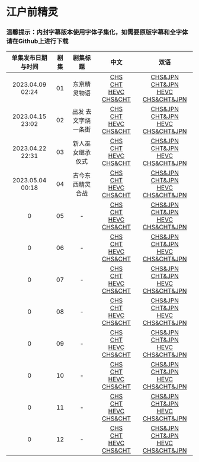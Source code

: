 # 江户前精灵

### 温馨提示：内封字幕版本使用字体子集化，如需要原版字幕和全字体请在Github上进行下载


单集发布日期与时间 | 剧集 | 剧集标题 | 中文 | 双语
:---: | :---: | :---: |  :---: | :---:
2023.04.09 02:24 | 01 | 东京精灵物语 | [CHS](https://bangumi.moe/torrent/6431b175685d5f00073612e3)<br/>[CHT](https://bangumi.moe/torrent/6431b1a0685d5f0007361355)<br/>[HEVC CHS&CHT](https://bangumi.moe/torrent/6431be18685d5f0007363cb9) | [CHS&JPN]()<br/>[CHT&JPN]()<br/>[HEVC CHS&CHT&JPN]() 
2023.04.15 23:02 | 02 | 出发 去文字烧一条街  | [CHS](https://bangumi.moe/torrent/643abc87685d5f0007513a20)<br/>[CHT](https://bangumi.moe/torrent/643abcb0685d5f0007513ad0)<br/>[HEVC CHS&CHT](https://bangumi.moe/torrent/643abcdd685d5f0007513b8d) | [CHS&JPN](https://bangumi.moe/torrent/643fb09f685d5f000760d4de)<br/>[CHT&JPN](https://bangumi.moe/torrent/643fb0bb685d5f000760d527)<br/>[HEVC CHS&CHT&JPN](https://bangumi.moe/torrent/643fb0d0685d5f000760d557) 
2023.04.22 22:31 | 03 | 新人巫女继承仪式  | [CHS](https://bangumi.moe/torrent/6443efcc685d5f00076c64a2)<br/>[CHT](https://bangumi.moe/torrent/6443f2d8685d5f00076c6c6b)<br/>[HEVC CHS&CHT](https://bangumi.moe/torrent/6443f2f6685d5f00076c6cb2) | [CHS&JPN]()<br/>[CHT&JPN]()<br/>[HEVC CHS&CHT&JPN]() 
2023.05.04 00:18 | 04 | 古今东西精灵合战  | [CHS](https://bangumi.moe/torrent/6452896b7008080007d6e9f0)<br/>[CHT](https://bangumi.moe/torrent/64528a747008080007d6ecaa)<br/>[HEVC CHS&CHT](https://bangumi.moe/torrent/64528a867008080007d6ece8) | [CHS&JPN]()<br/>[CHT&JPN]()<br/>[HEVC CHS&CHT&JPN]() 
0 | 05 | -  | [CHS]()<br/>[CHT]()<br/>[HEVC CHS&CHT]() | [CHS&JPN]()<br/>[CHT&JPN]()<br/>[HEVC CHS&CHT&JPN]() 
0 | 06 | -  | [CHS]()<br/>[CHT]()<br/>[HEVC CHS&CHT]() | [CHS&JPN]()<br/>[CHT&JPN]()<br/>[HEVC CHS&CHT&JPN]() 
0 | 07 | -  | [CHS]()<br/>[CHT]()<br/>[HEVC CHS&CHT]() | [CHS&JPN]()<br/>[CHT&JPN]()<br/>[HEVC CHS&CHT&JPN]() 
0 | 08 | -  | [CHS]()<br/>[CHT]()<br/>[HEVC CHS&CHT]() | [CHS&JPN]()<br/>[CHT&JPN]()<br/>[HEVC CHS&CHT&JPN]() 
0 | 09 | -  | [CHS]()<br/>[CHT]()<br/>[HEVC CHS&CHT]() | [CHS&JPN]()<br/>[CHT&JPN]()<br/>[HEVC CHS&CHT&JPN]() 
0 | 10 | -  | [CHS]()<br/>[CHT]()<br/>[HEVC CHS&CHT]() | [CHS&JPN]()<br/>[CHT&JPN]()<br/>[HEVC CHS&CHT&JPN]() 
0 | 11 | -  | [CHS]()<br/>[CHT]()<br/>[HEVC CHS&CHT]() | [CHS&JPN]()<br/>[CHT&JPN]()<br/>[HEVC CHS&CHT&JPN]() 
0 | 12 | -  | [CHS]()<br/>[CHT]()<br/>[HEVC CHS&CHT]() | [CHS&JPN]()<br/>[CHT&JPN]()<br/>[HEVC CHS&CHT&JPN]() 
